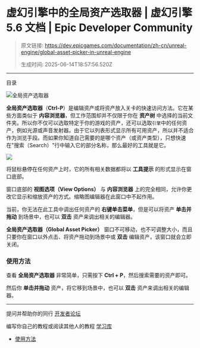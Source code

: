 # 虚幻引擎中的全局资产选取器 | 虚幻引擎 5.6 文档 | Epic Developer Community

> 原文链接: https://dev.epicgames.com/documentation/zh-cn/unreal-engine/global-asset-picker-in-unreal-engine
> 
> 生成时间: 2025-06-14T18:57:56.520Z

---

目录

![全局资产选取器](https://dev.epicgames.com/community/api/documentation/image/14ce578c-40c8-45ff-8b79-120a98b7c7c5?resizing_type=fill&width=1920&height=335)

**全局资产选取器**（**Ctrl-P**）是编辑资产或将资产放入关卡的快速访问方法。它在某些方面类似于 **内容浏览器**，但工作范围却并不仅限于你在 **资产树** 中选择的当前文件夹。所以你不仅可以选取特定于你的游戏的资产，还可以选取`引擎`中的任何资产，例如光源或声音发射器。由于它以列表形式显示所有可用资产，所以并不适合作为浏览手段。而如果你知道自己需要的是哪个资产（或资产类型），只想快速在"搜索（Search）"行中输入它的部分名称，那么最好的工具就是它。

![](https://d1iv7db44yhgxn.cloudfront.net/documentation/images/2dca90d1-8294-48cd-8f11-8a46c7b51d61/gap_thegap01.png)

将鼠标悬停在任何资产上时，它的所有相关数据都将以 **工具提示** 的形式显示在窗口底部。

窗口底部的 **视图选项（View Options）** 与 **内容浏览器** 上的完全相同，允许你更改它显示和缩放资产的方式。缩略图编辑器在此窗口中不起作用。

当前，你无法在此工具中调出任何资产的 **右键单击菜单**，但是可以将资产 **单击并拖动** 到场景中，也可以 **双击** 资产来调出相关的编辑器。

**全局资产选取器（Global Asset Picker）** 窗口不可移动，也不可调整大小，而且只要你在窗口以外点击、将资产拖动到场景中或 **双击** 编辑资产，该窗口就会立即关闭。

### 使用方法

查看 **全局资产选取器** 非常简单，只需按下 **Ctrl + P**，然后搜索需要的资产即可。

然后你 **单击并拖动** 资产，将它移到场景中，也可以 **双击** 资产来调出相关的编辑器。

* * *

提问并帮助你的同行 [开发者论坛](https://forums.unrealengine.com/categories?tag=unreal-engine)

编写你自己的教程或阅读其他人的教程 [学习库](https://dev.epicgames.com/community/unreal-engine/learning)

-   [使用方法](/documentation/zh-cn/unreal-engine/global-asset-picker-in-unreal-engine#%E4%BD%BF%E7%94%A8%E6%96%B9%E6%B3%95)